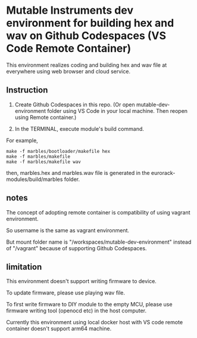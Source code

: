 # Mutable Instruments dev environment for building hex and wav on Github Codespaces (VS Code Remote Container)

This environment realizes coding and building hex and wav file at everywhere using web browser and cloud service.

## Instruction

1. Create Github Codespaces in this repo. (Or open mutable-dev-environment folder using VS Code in your local machine. Then reopen using Remote container.)

2. In the TERMINAL, execute module's build command.

For example,

```
make -f marbles/bootloader/makefile hex
make -f marbles/makefile
make -f marbles/makefile wav
```

then, marbles.hex and marbles.wav file is generated in the eurorack-modules/build/marbles folder.

## notes

The concept of adopting remote container is compatibility of using vagrant environment.

So username is the same as vagrant environment.

But mount folder name is "/workspaces/mutable-dev-environment" instead of "/vagrant" because of supporting Github Codespaces.

## limitation

This environment doesn't support writing firmware to device.

To update firmware, please use playing wav file.

To first write firmware to DIY module to the empty MCU, please use firmware writing tool (openocd etc) in the host computer.

Currently this environment using local docker host with VS code remote container doesn't support arm64 machine.
